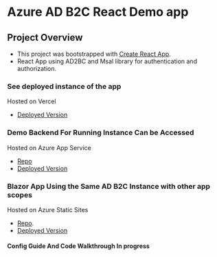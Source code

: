 # Azure AD B2C React Demo app

## Project Overview

- This project was bootstrapped with [Create React App](https://github.com/facebook/create-react-app).
- React App using AD2BC and Msal library for authentication and authorization.

### See deployed instance of the app

Hosted on Vercel

- [Deployed Version](https://adb2c-react-webapp.vercel.app/)

### Demo Backend For Running Instance Can be Accessed

  Hosted on Azure App Service

- [Repo](https://github.com/emanulz/adb2c_netcore_backend) 
- [Deployed Version](https://siriusiqadb2cbapi.azurewebsites.net/swagger/index.html)

### Blazor App Using the Same AD B2C Instance with other app scopes

Hosted on Azure Static Sites

- [Repo](https://github.com/emanulz/adb2c_blazor_webapp).
- [Deployed Version](https://icy-hill-0c6f18610.2.azurestaticapps.net/)

#### Config Guide And Code Walkthrough In progress
